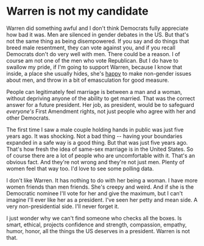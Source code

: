 # Warren is not my candidate
Warren did something awful and I don't think Democrats fully appreciate how bad it was. Men are silenced in gender debates in the US. But that's not the same thing as being disempowered. If you say and do things that breed male resentment, they can vote against you, and if you recall Democrats don't do very well with men. There could be a reason. I of course am not one of the men who vote Republican. But I do have to swallow my pride, if I'm going to support Warren, because I know that inside, a place she usually hides, she's <a href="https://www.youtube.com/watch?v=lr8-Ln3FK64">happy</a> to make non-gender issues about men, and throw in a bit of emasculation for good measure.

People can legitimately feel marriage is between a man and a woman, without depriving anyone of the ability to get married. That was the correct answer for a future president. Her job, as president, would be to safeguard <i>everyone's</i> First Amendment rights, not just people who agree with her and other Democrats. 

The first time I saw a male couple holding hands in public was just five years ago. It was shocking. Not a bad thing -- having your boundaries expanded in a safe way is a good thing. But that was just five years ago. That's how fresh the idea of same-sex marriage is in the United States. So of course there are a lot of people who are uncomfortable with it. That's an obvious fact. And they're not wrong and they're not just men. Plenty of women feel that way too. I'd love to see some polling data. 

I don't like Warren. It has nothing to do with her being a woman. I have more women friends than men friends. She's creepy and weird. And if she is the Democratic nominee I'll vote for her and give the maximum, but I can't imagine I'll ever like her as a president. I've seen her petty and mean side. A very non-presidential side. I'll never forget it. 

I just wonder why we can't find someone who checks all the boxes. Is smart, ethical, projects confidence and strength, compassion, empathy, humor, honor, all the things the US deserves in a president. Warren is not that. 

